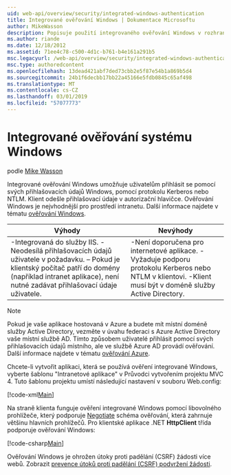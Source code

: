 ```yaml
---
uid: web-api/overview/security/integrated-windows-authentication
title: Integrované ověřování Windows | Dokumentace Microsoftu
author: MikeWasson
description: Popisuje použití integrovaného ověřování Windows v rozhraní ASP.NET Web API.
ms.author: riande
ms.date: 12/18/2012
ms.assetid: 71ee4c78-c500-4d1c-b761-b4e161a291b5
msc.legacyurl: /web-api/overview/security/integrated-windows-authentication
msc.type: authoredcontent
ms.openlocfilehash: 13dead421abf7ded73cbb2e5f87e54b1a869b5d4
ms.sourcegitcommit: 24b1f6decbb17bb22a45166e5fdb0845c65af498
ms.translationtype: MT
ms.contentlocale: cs-CZ
ms.lasthandoff: 03/01/2019
ms.locfileid: "57077773"
---
```

<a name="integrated-windows-authentication"></a>Integrované ověřování systému Windows
====================
podle [Mike Wasson](https://github.com/MikeWasson)

Integrované ověřování Windows umožňuje uživatelům přihlásit se pomocí svých přihlašovacích údajů Windows, pomocí protokolu Kerberos nebo NTLM. Klient odešle přihlašovací údaje v autorizační hlavičce. Ověřování Windows je nejvhodnější pro prostředí intranetu. Další informace najdete v tématu [ověřování Windows](https://www.iis.net/configreference/system.webserver/security/authentication/windowsauthentication).

| Výhody | Nevýhody |
| --- | --- |
| -Integrovaná do služby IIS. -Neodesílá přihlašovacích údajů uživatele v požadavku. – Pokud je klientský počítač patří do domény (například intranet aplikace), není nutné zadávat přihlašovací údaje uživatele. | -Není doporučena pro internetové aplikace. -Vyžaduje podporu protokolu Kerberos nebo NTLM v klientovi. -Klient musí být v doméně služby Active Directory. |

> [!NOTE]
> Pokud je vaše aplikace hostovaná v Azure a budete mít místní doméně služby Active Directory, vezměte v úvahu federaci s Azure Active Directory vaše místní službě AD. Tímto způsobem uživatelé přihlásit pomocí svých přihlašovacích údajů místního, ale ve službě Azure AD provádí ověřování. Další informace najdete v tématu [ověřování Azure](../../../visual-studio/overview/2012/windows-azure-authentication.md).


Chcete-li vytvořit aplikaci, která se používá ověření integrované Windows, vyberte šablonu "Intranetové aplikace" v Průvodci vytvořením projektu MVC 4. Tuto šablonu projektu umístí následující nastavení v souboru Web.config:

[!code-xml[Main](integrated-windows-authentication/samples/sample1.xml)]

Na straně klienta funguje ověření integrované Windows pomocí libovolného prohlížeče, který podporuje [Negotiate](http://www.ietf.org/rfc/rfc4559.txt) schéma ověřování, která zahrnuje většinu hlavních prohlížečů. Pro klientské aplikace .NET **HttpClient** třída podporuje ověřování Windows:

[!code-csharp[Main](integrated-windows-authentication/samples/sample2.cs)]

Ověřování Windows je ohrožen útoky proti padělání (CSRF) žádosti více webů. Zobrazit [prevence útoků proti padělání (CSRF) podvržení žádosti](preventing-cross-site-request-forgery-csrf-attacks.md).
